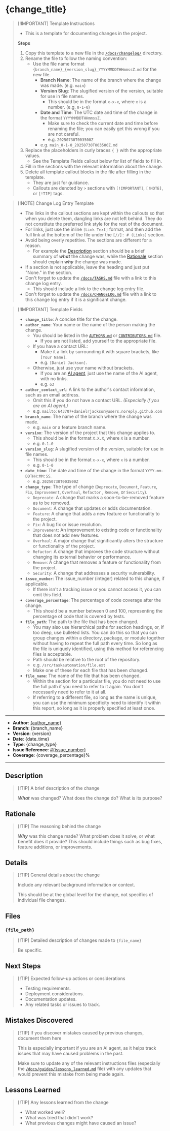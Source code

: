 # {change_title}

> [!IMPORTANT] Template Instructions
>
> - This is a template for documenting changes in the project.
>
> **Steps**
>
> 1. Copy this template to a new file in the [`/docs/changelog/`](../../changelog) directory.
> 2. Rename the file to follow the naming convention:
>    - Use the file name format `{branch_name}_{version_slug}_YYYYMMDDTHHmmssZ.md` for the new
>      file.
>      - **Branch Name**: The name of the branch where the change was made. (e.g. `main`)
>      - **Version Slug**: The slugified version of the version, suitable for use in file names.
>        - This should be in the format `x-x-x`, where `x` is a number. (e.g. `0-1-0`)
>      - **Date and Time**: The UTC date and time of the change in the format `YYYYMMDDTHHmmssZ`.
>        - Make sure to check the current date and time before renaming the file; you can easily
>          get this wrong if you are not careful.
>        - e.g. `20250730T003500Z`
>      - e.g. `main_0-1-0_20250730T003500Z.md`
> 3. Replace the placeholders in curly braces `{ }` with the appropriate values.
>    - See the Template Fields callout below for list of fields to fill in.
> 4. Fill in the sections with the relevant information about the change.
> 5. Delete all template callout blocks in the file after filling in the template.
>    - They are just for guidance.
>    - Callouts are denoted by `>` sections with `[!IMPORTANT]`, `[!NOTE]`, or `[!TIP]` tags.

> [!NOTE] Change Log Entry Template
>
> - The links in the callout sections are kept within the callouts so that when you delete them,
>   dangling links are not left behind. They do not constitute the preferred link style for the
>   rest of the document.
> - For links, just use the inline `[Link Text]` format, and then add the full link at the bottom
>   of the file under the `[//]: # (Links)` section.
> - Avoid being overly repetitive. The sections are different for a reason.
>   - For example the [Description](#description) section should be a brief summary of ***what***
>     the change was, while the [Rationale](#rationale) section should explain ***why*** the change
>     was made.
> - If a section is not applicable, leave the heading and just put "None." in the section.
> - Don't forget to update the [`/docs/TASKS.md`](../../TASKS.md) file with a link to this change
>   log entry.
>   - This should include a link to the change log entry file.
> - Don't forget to update the [`/docs/CHANGELOG.md`](../../CHANGELOG.md) file with a link to this
>   change log entry if it is a significant change.

> [!IMPORTANT] Template Fields
>
> - **`change_title`**: A concise title for the change.
> - **`author_name`**: Your name or the name of the person making the change.
>   - You should be listed in the [`AUTHORS.md`](../../AUTHORS.md) or
>     [`CONTRIBUTORS.md`](../../guides/ai_assistants.md) file.
>     - If you are not listed, add yourself to the appropriate file.
>   - If you have a contact URL:
>     - Make it a link by surrounding it with square brackets, like `[Your Name]`.
>     - e.g. `[Daniel Jackson]`.
>   - Otherwise, just use your name without brackets.
>     - If you are an [AI agent](../../guides/ai_assistants.md#ai-assistants), just use the name of
>       the AI agent, with no links.
>     - e.g. `o3`
> - **`author_contact_url`**: A link to the author's contact information, such as an email address.
>   - Omit this if you do not have a contact URL. *(Especially if you are an AI agent.)*
>   - e.g. `mailto:643707+danielrjackson@users.noreply.github.com`
> - **`branch_name`**: The name of the branch where the change was made.
>   - e.g. `main` or a feature branch name.
> - **`version`**: The version of the project that this change applies to.
>   - This should be in the format `X.X.X`, where `X` is a number.
>   - e.g. `0.1.0`
> - **`version_slug`**: A slugified version of the version, suitable for use in file names.
>   - This should be in the format `x-x-x`, where `x` is a number.
>   - e.g. `0-1-0`
> - **`date_time`**: The date and time of the change in the format `YYYY-mm-DDTHH:MM:SS`.
>   - e.g. `20250730T003500Z`
> - **`change_type`**: The type of change (`Deprecate`, `Document`, `Feature`, `Fix`,
>   `Improvement`, `Overhaul`, `Refactor` , `Remove`, or `Security`).
>   - `Deprecate`: A change that marks a soon-to-be-removed feature as to be removed.
>   - `Document`: A change that updates or adds documentation.
>   - `Feature`: A change that adds a new feature or functionality to the project.
>   - `Fix`: A bug fix or issue resolution.
>   - `Improvement`: An improvement to existing code or functionality that does not add new
>     features.
>   - `Overhaul`: A major change that significantly alters the structure or functionality of the
>      project.
>   - `Refactor`: A change that improves the code structure without changing its external behavior
>     or performance.
>   - `Remove`: A change that removes a feature or functionality from the project.
>   - `Security`: A change that addresses a security vulnerability.
> - **`issue_number`**: The issue_number (integer) related to this change, if applicable.
>   - If there isn't a tracking issue or you cannot access it, you can omit this field.
> - **`coverage_percentage`**: The percentage of code coverage after the change.
>   - This should be a number between 0 and 100, representing the percentage of code that is
>     covered by tests.
> - **`file_path`**: The path to the file that has been changed.
>   - You may also use hierarchical paths for section headings, or, if too deep, use bulleted
>     lists. You can do this so that you can group changes within a directory, package, or module
>     together without having to repeat the full path every time. So long as the file is uniquely
>     identified, using this method for referencing files is acceptable.
>   - Path should be relative to the root of the repository.
>   - e.g. `/src/taskautomation/file.ext`
>   - Make one of these for each file that has been changed.
> - **`file_name`**: The name of the file that has been changed.
>   - Within the section for a particular file, you do not need to use the full path if you need to
>     refer to it again. You don't necessarily need to refer to it at all.
>   - If referring to a different file, so long as the name is unique, you can use the minimum
>     specificity need to identify it within this report, so long as it is properly specified at
>     least once.

---------------------------------------------------------------------------------------------------

- **Author**: [{author_name}]
- **Branch**: {branch_name}
- **Version**: {version}
- **Date**: {date_time}
- **Type**: {change_type}
- **Issue Reference**: [#{issue_number}]
- **Coverage**: {coverage_percentage}%

---------------------------------------------------------------------------------------------------

## Description

> [!TIP] A brief description of the change
>
> ***What*** was changed? What does the change do? What is its purpose?

## Rationale

> [!TIP] The reasoning behind the change
>
> ***Why*** was this change made? What problem does it solve, or what benefit does it provide?
> This should include things such as bug fixes, feature additions, or improvements.

## Details

> [!TIP] General details about the change
>
> Include any relevant background information or context.
>
> This should be at the global level for the change, not specifics of individual file changes.

## Files

### `{file_path}`

> [!TIP] Detailed description of changes made to `{file_name}`
>
> Be specific.

## Next Steps

> [!TIP] Expected follow-up actions or considerations
>
> - Testing requirements.
> - Deployment considerations.
> - Documentation updates.
> - Any related tasks or issues to track.

## Mistakes Discovered

> [!TIP] If you discover mistakes caused by previous changes, document them here
>
> This is especially important if you are an AI agent, as it helps track issues that may have
> caused problems in the past.
>
> Make sure to update any of the relevant instructions files (especially the
> [`/docs/guides/lessons_learned.md`](../../guides/lessons_learned.md) file) with any updates that
> would prevent this mistake from being made again.

## Lessons Learned

> [!TIP] Any lessons learned from the change
>
> - What worked well?
> - What was tried that didn't work?
> - What previous changes might have caused an issue?

[//]: # (Links)

[{author_name}]: {author_contact_url}
[#{issue_number}]: https://github.com/danielrjackson/taskautomation/issues/{issue_number}
